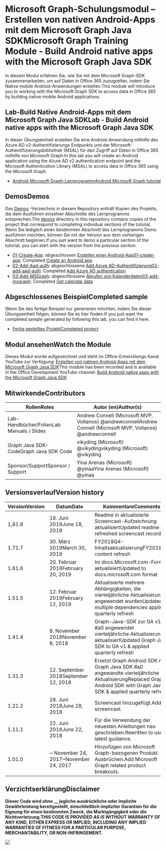 # <a name="microsoft-graph-training-module---build-android-native-apps-with-the-microsoft-graph-java-sdk"></a><span data-ttu-id="7c16c-101">Microsoft Graph-Schulungsmodul – Erstellen von nativen Android-Apps mit dem Microsoft Graph Java SDK</span><span class="sxs-lookup"><span data-stu-id="7c16c-101">Microsoft Graph Training Module - Build Android native apps with the Microsoft Graph Java SDK</span></span>

<span data-ttu-id="7c16c-102">In diesem Modul erfahren Sie, wie Sie mit dem Microsoft Graph-SDK zusammenarbeiten, um auf Daten in Office 365 zuzugreifen, indem Sie Native mobile Android-Anwendungen erstellen.</span><span class="sxs-lookup"><span data-stu-id="7c16c-102">This module will introduce you to working with the Microsoft Graph SDK to access data in Office 365 by building native mobile Android applications.</span></span>

## <a name="lab---build-android-native-apps-with-the-microsoft-graph-java-sdk"></a><span data-ttu-id="7c16c-103">Lab-Build Native Android-Apps mit dem Microsoft Graph Java SDK</span><span class="sxs-lookup"><span data-stu-id="7c16c-103">Lab - Build Android native apps with the Microsoft Graph Java SDK</span></span>

<span data-ttu-id="7c16c-104">In dieser Übungseinheit erstellen Sie eine Android-Anwendung mithilfe des Azure AD v2-Authentifizierungs Endpunkts und der Microsoft-Authentifizierungsbibliothek (MSAL) für den Zugriff auf Daten in Office 365 mithilfe von Microsoft Graph.</span><span class="sxs-lookup"><span data-stu-id="7c16c-104">In this lab you will create an Android application using the Azure AD v2 authentication endpoint and the Microsoft Authentication Library (MSAL) to access data in Office 365 using the Microsoft Graph.</span></span>

- [<span data-ttu-id="7c16c-105">Android Microsoft Graph-Lernprogramm</span><span class="sxs-lookup"><span data-stu-id="7c16c-105">Android Microsoft Graph tutorial</span></span>](https://docs.microsoft.com/graph/tutorials/android)

## <a name="demos"></a><span data-ttu-id="7c16c-106">Demos</span><span class="sxs-lookup"><span data-stu-id="7c16c-106">Demos</span></span>

<span data-ttu-id="7c16c-107">Das [Demos](./demos) -Verzeichnis in diesem Repository enthält Kopien des Projekts, die dem Ausführen einzelner Abschnitte des Lernprogramms entsprechen.</span><span class="sxs-lookup"><span data-stu-id="7c16c-107">The [demos](./demos) directory in this repository contains copies of the project that correspond to completing individual sections of the tutorial.</span></span> <span data-ttu-id="7c16c-108">Wenn Sie lediglich einen bestimmten Abschnitt des Lernprogramms Demo ausführen möchten, können Sie mit der Version aus dem vorherigen Abschnitt beginnen.</span><span class="sxs-lookup"><span data-stu-id="7c16c-108">If you just want to demo a particular section of the tutorial, you can start with the version from the previous section.</span></span>

- <span data-ttu-id="7c16c-109">[01-Create-App](demos/01-create-app): abgeschlossen [Erstellen einer Android-App](https://docs.microsoft.com/graph/tutorials/android?tutorial-step=1)</span><span class="sxs-lookup"><span data-stu-id="7c16c-109">[01-create-app](demos/01-create-app): Completed [Create an Android app](https://docs.microsoft.com/graph/tutorials/android?tutorial-step=1)</span></span>
- <span data-ttu-id="7c16c-110">[02-Add-Aad-auth](demos/02-add-aad-auth): abgeschlossene [Add Azure AD-Authentifizierung](https://docs.microsoft.com/graph/tutorials/android?tutorial-step=3)</span><span class="sxs-lookup"><span data-stu-id="7c16c-110">[02-add-aad-auth](demos/02-add-aad-auth): Completed [Add Azure AD authentication](https://docs.microsoft.com/graph/tutorials/android?tutorial-step=3)</span></span>
- <span data-ttu-id="7c16c-111">[03-Add-MSGraph](demos/03-add-msgraph): abgeschlossene [Abrufen von Kalenderdaten](https://docs.microsoft.com/graph/tutorials/android?tutorial-step=4)</span><span class="sxs-lookup"><span data-stu-id="7c16c-111">[03-add-msgraph](demos/03-add-msgraph): Completed [Get calendar data](https://docs.microsoft.com/graph/tutorials/android?tutorial-step=4)</span></span>

## <a name="completed-sample"></a><span data-ttu-id="7c16c-112">Abgeschlossenes Beispiel</span><span class="sxs-lookup"><span data-stu-id="7c16c-112">Completed sample</span></span>

<span data-ttu-id="7c16c-113">Wenn Sie das fertige Beispiel nur generieren möchten, indem Sie dieser Übungseinheit folgen, können Sie es hier finden.</span><span class="sxs-lookup"><span data-stu-id="7c16c-113">If you just want the completed sample generated by following this lab, you can find it here.</span></span>

- [<span data-ttu-id="7c16c-114">Fertig gestelltes Projekt</span><span class="sxs-lookup"><span data-stu-id="7c16c-114">Completed project</span></span>](demos/03-add-msgraph)

## <a name="watch-the-module"></a><span data-ttu-id="7c16c-115">Modul ansehen</span><span class="sxs-lookup"><span data-stu-id="7c16c-115">Watch the Module</span></span>

<span data-ttu-id="7c16c-116">Dieses Modul wurde aufgezeichnet und steht im Office-Entwicklungs Kanal YouTube zur Verfügung: [Erstellen von nativen Android-Apps mit dem Microsoft Graph Java SDK](https://youtu.be/BLmOmv4FSsQ)</span><span class="sxs-lookup"><span data-stu-id="7c16c-116">This module has been recorded and is available in the Office Development YouTube channel: [Build Android native apps with the Microsoft Graph Java SDK](https://youtu.be/BLmOmv4FSsQ)</span></span>

## <a name="contributors"></a><span data-ttu-id="7c16c-117">Mitwirkende</span><span class="sxs-lookup"><span data-stu-id="7c16c-117">Contributors</span></span>

| <span data-ttu-id="7c16c-118">Rollen</span><span class="sxs-lookup"><span data-stu-id="7c16c-118">Roles</span></span>                | <span data-ttu-id="7c16c-119">Autor (en)</span><span class="sxs-lookup"><span data-stu-id="7c16c-119">Author(s)</span></span>                                               |
| -------------------- | ------------------------------------------------------- |
| <span data-ttu-id="7c16c-120">Lab-Handbücher/Folien</span><span class="sxs-lookup"><span data-stu-id="7c16c-120">Lab Manuals / Slides</span></span> | <span data-ttu-id="7c16c-121">Andrew Connell (Microsoft MVP, Voitanos) @andrewconnell</span><span class="sxs-lookup"><span data-stu-id="7c16c-121">Andrew Connell (Microsoft MVP, Voitanos) @andrewconnell</span></span> |
| <span data-ttu-id="7c16c-122">Graph Java SDK-Code</span><span class="sxs-lookup"><span data-stu-id="7c16c-122">Graph Java SDK Code</span></span>  | <span data-ttu-id="7c16c-123">vikyding (Microsoft) @vikyding</span><span class="sxs-lookup"><span data-stu-id="7c16c-123">vikyding (Microsoft) @vikyding</span></span>                          |
| <span data-ttu-id="7c16c-124">Sponsor/Support</span><span class="sxs-lookup"><span data-stu-id="7c16c-124">Sponsor / Support</span></span>    | <span data-ttu-id="7c16c-125">Yina Arenas (Microsoft) @yinaa</span><span class="sxs-lookup"><span data-stu-id="7c16c-125">Yina Arenas (Microsoft) @yinaa</span></span>                          |

## <a name="version-history"></a><span data-ttu-id="7c16c-126">Versionsverlauf</span><span class="sxs-lookup"><span data-stu-id="7c16c-126">Version history</span></span>

| <span data-ttu-id="7c16c-127">Version</span><span class="sxs-lookup"><span data-stu-id="7c16c-127">Version</span></span> | <span data-ttu-id="7c16c-128">Datum</span><span class="sxs-lookup"><span data-stu-id="7c16c-128">Date</span></span>               | <span data-ttu-id="7c16c-129">Kommentare</span><span class="sxs-lookup"><span data-stu-id="7c16c-129">Comments</span></span>                                                                   |
| ------- | ------------------ | -------------------------------------------------------------------------- |
| <span data-ttu-id="7c16c-130">1,8</span><span class="sxs-lookup"><span data-stu-id="7c16c-130">1.8</span></span>     | <span data-ttu-id="7c16c-131">18. Juni 2019</span><span class="sxs-lookup"><span data-stu-id="7c16c-131">June 18, 2019</span></span>      | <span data-ttu-id="7c16c-132">Readme in aktualisierte Screencast-Aufzeichnung aktualisiert</span><span class="sxs-lookup"><span data-stu-id="7c16c-132">Updated readme to refreshed screencast recording</span></span>                           |
| <span data-ttu-id="7c16c-133">1.7</span><span class="sxs-lookup"><span data-stu-id="7c16c-133">1.7</span></span>     | <span data-ttu-id="7c16c-134">30. März 2019</span><span class="sxs-lookup"><span data-stu-id="7c16c-134">March 30, 2019</span></span>     | <span data-ttu-id="7c16c-135">FY2019Q4-Inhaltsaktualisierung</span><span class="sxs-lookup"><span data-stu-id="7c16c-135">FY2019Q4 content refresh</span></span>                                                   |
| <span data-ttu-id="7c16c-136">1.6</span><span class="sxs-lookup"><span data-stu-id="7c16c-136">1.6</span></span>     | <span data-ttu-id="7c16c-137">20. Februar 2019</span><span class="sxs-lookup"><span data-stu-id="7c16c-137">February 20, 2019</span></span>  | <span data-ttu-id="7c16c-138">Im docs.Microsoft.com-Format aktualisiert</span><span class="sxs-lookup"><span data-stu-id="7c16c-138">Updated to docs.microsoft.com format</span></span>                                       |
| <span data-ttu-id="7c16c-139">1.5</span><span class="sxs-lookup"><span data-stu-id="7c16c-139">1.5</span></span>     | <span data-ttu-id="7c16c-140">12. Februar 2019</span><span class="sxs-lookup"><span data-stu-id="7c16c-140">February 12, 2019</span></span>  | <span data-ttu-id="7c16c-141">Aktualisierte mehrere Abhängigkeiten, die vierteljährliche Aktualisierung angewendet wurden</span><span class="sxs-lookup"><span data-stu-id="7c16c-141">Updated multiple dependencies applied quarterly refresh</span></span>                    |
| <span data-ttu-id="7c16c-142">1.4</span><span class="sxs-lookup"><span data-stu-id="7c16c-142">1.4</span></span>     | <span data-ttu-id="7c16c-143">8. November 2018</span><span class="sxs-lookup"><span data-stu-id="7c16c-143">November 8, 2018</span></span>   | <span data-ttu-id="7c16c-144">Graph-Java-SDK zur GA v1-#a0 angewendet vierteljährliche Aktualisierung aktualisiert</span><span class="sxs-lookup"><span data-stu-id="7c16c-144">Updated Graph Java SDK to GA v1 & applied quarterly refresh</span></span>                |
| <span data-ttu-id="7c16c-145">1.3</span><span class="sxs-lookup"><span data-stu-id="7c16c-145">1.3</span></span>     | <span data-ttu-id="7c16c-146">12. September 2018</span><span class="sxs-lookup"><span data-stu-id="7c16c-146">September 12, 2018</span></span> | <span data-ttu-id="7c16c-147">Ersetzt Graph Android SDK mit Graph Java SDK #a0 angewandte vierteljährliche Aktualisierung</span><span class="sxs-lookup"><span data-stu-id="7c16c-147">Replaced Graph Android SDK with Graph Java SDK & applied quarterly refresh</span></span> |
| <span data-ttu-id="7c16c-148">1.2</span><span class="sxs-lookup"><span data-stu-id="7c16c-148">1.2</span></span>     | <span data-ttu-id="7c16c-149">28. Juni 2018</span><span class="sxs-lookup"><span data-stu-id="7c16c-149">June 28, 2018</span></span>      | <span data-ttu-id="7c16c-150">Screencast hinzugefügt.</span><span class="sxs-lookup"><span data-stu-id="7c16c-150">Added screencast.</span></span>                                                          |
| <span data-ttu-id="7c16c-151">1.1</span><span class="sxs-lookup"><span data-stu-id="7c16c-151">1.1</span></span>     | <span data-ttu-id="7c16c-152">22. Juni 2018</span><span class="sxs-lookup"><span data-stu-id="7c16c-152">June 22, 2018</span></span>      | <span data-ttu-id="7c16c-153">Für die Verwendung der neuesten Anleitungen neu geschrieben.</span><span class="sxs-lookup"><span data-stu-id="7c16c-153">Rewritten to use latest guidance.</span></span>                                          |
| <span data-ttu-id="7c16c-154">1.0</span><span class="sxs-lookup"><span data-stu-id="7c16c-154">1.0</span></span>     | <span data-ttu-id="7c16c-155">~ November 24, 2017</span><span class="sxs-lookup"><span data-stu-id="7c16c-155">~November 24, 2017</span></span> | <span data-ttu-id="7c16c-156">Hinzufügen von Microsoft Graph-bezogenen Produkt Ausbrüchen.</span><span class="sxs-lookup"><span data-stu-id="7c16c-156">Add Microsoft Graph related product breakouts.</span></span>                             |

## <a name="disclaimer"></a><span data-ttu-id="7c16c-157">Verzichtserklärung</span><span class="sxs-lookup"><span data-stu-id="7c16c-157">Disclaimer</span></span>

<span data-ttu-id="7c16c-158">**Dieser Code wird ohne __ jegliche ausdrückliche oder implizite Gewährleistung bereitgestellt, einschließlich impliziter Garantien für die Eignung für einen bestimmten Zweck, die Marktgängigkeit oder die Nichtverletzung.**</span><span class="sxs-lookup"><span data-stu-id="7c16c-158">**THIS CODE IS PROVIDED _AS IS_ WITHOUT WARRANTY OF ANY KIND, EITHER EXPRESS OR IMPLIED, INCLUDING ANY IMPLIED WARRANTIES OF FITNESS FOR A PARTICULAR PURPOSE, MERCHANTABILITY, OR NON-INFRINGEMENT.**</span></span>

<img src="https://telemetry.sharepointpnp.com/msgraph-training-android" />
